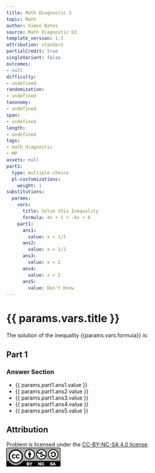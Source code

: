 ```yaml
---
title: Math Diagnostic 3
topic: Math
author: Simon Bates
source: Math Diagnostic Q3
template_version: 1.3
attribution: standard
partialCredit: true
singleVariant: false
outcomes:
- null
difficulty:
- undefined
randomization:
- undefined
taxonomy:
- undefined
span:
- undefined
length:
- undefined
tags:
- math_diagnostic
- MP
assets: null
part1:
  type: multiple-choice
  pl-customizations:
    weight: 1
substitutions:
  params:
    vars:
      title: Solve this Inequality
      formula: 4x + 1 > -6x + 6
    part1:
      ans1:
        value: x > 1/2
      ans2:
        value: x < 1/2
      ans3:
        value: x < 2
      ans4:
        value: x > 2
      ans5:
        value: Don't Know
---
```

# {{ params.vars.title }}
The solution of the inequality {{params.vars.formula}} is:

## Part 1

### Answer Section

- {{ params.part1.ans1.value }}
- {{ params.part1.ans2.value }}
- {{ params.part1.ans3.value }}
- {{ params.part1.ans4.value }}
- {{ params.part1.ans5.value }}

## Attribution

Problem is licensed under the [CC-BY-NC-SA 4.0 license](https://creativecommons.org/licenses/by-nc-sa/4.0/).<br> ![The Creative Commons 4.0 license requiring attribution-BY, non-commercial-NC, and share-alike-SA license.](https://raw.githubusercontent.com/firasm/bits/master/by-nc-sa.png)
